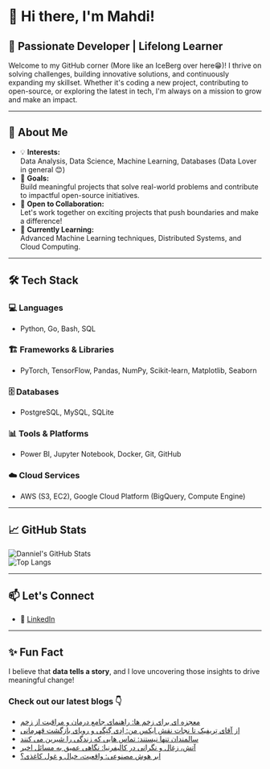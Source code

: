 # 👋 Hi there, I'm Mahdi!

## 🚀 Passionate Developer | Lifelong Learner

Welcome to my GitHub corner (More like an IceBerg over here😁)! I thrive on solving challenges, building innovative solutions, and continuously expanding my skillset. Whether it's coding a new project, contributing to open-source, or exploring the latest in tech, I'm always on a mission to grow and make an impact.

---

## 🌟 About Me

- 💡 **Interests:**  
  Data Analysis, Data Science, Machine Learning, Databases (Data Lover in general 😊)  
- 🎯 **Goals:**  
  Build meaningful projects that solve real-world problems and contribute to impactful open-source initiatives.  
- 🤝 **Open to Collaboration:**  
  Let's work together on exciting projects that push boundaries and make a difference!  
- 🌱 **Currently Learning:**  
  Advanced Machine Learning techniques, Distributed Systems, and Cloud Computing.  

---

## 🛠️ Tech Stack

### 💻 Languages  
- Python, Go, Bash, SQL  

### 🏗️ Frameworks & Libraries  
- PyTorch, TensorFlow, Pandas, NumPy, Scikit-learn, Matplotlib, Seaborn  

### 🗄️ Databases  
- PostgreSQL, MySQL, SQLite  

### 📊 Tools & Platforms  
- Power BI, Jupyter Notebook, Docker, Git, GitHub  

### ☁️ Cloud Services  
- AWS (S3, EC2), Google Cloud Platform (BigQuery, Compute Engine)  

---

## 📈 GitHub Stats  

![Danniel's GitHub Stats](https://github-readme-stats.vercel.app/api?username=Danniel4ev&show_icons=true&theme=radical)  
![Top Langs](https://github-readme-stats.vercel.app/api/top-langs/?username=Danniel4ev&layout=compact&theme=radical)  

---

## 📫 Let's Connect  

- 💼 [LinkedIn](https://www.linkedin.com/in/mahdi-yaghoubi-zadeh-26b442287/)

---

## ✨ Fun Fact  

I believe that **data tells a story**, and I love uncovering those insights to drive meaningful change!



### Check out our latest blogs 👇

<!-- BLOG-POST-LIST:START -->
- [معجزه ای برای زخم ها: راهنمای جامع درمان و مراقبت از زخم](https://cyberuni.ir/blog/%D9%85%D8%B9%D8%AC%D8%B2%D9%87-%D8%A7%DB%8C-%D8%A8%D8%B1%D8%A7%DB%8C-%D8%B2%D8%AE%D9%85-%D9%87%D8%A7-%D8%B1%D8%A7%D9%87%D9%86%D9%85%D8%A7%DB%8C-%D8%AC%D8%A7%D9%85%D8%B9-%D8%AF%D8%B1%D9%85%D8%A7%D9%86-%D9%88-%D9%85%D8%B1%D8%A7%D9%82%D8%A8%D8%AA-%D8%A7%D8%B2-%D8%B2%D8%AE%D9%85/)
- [از آقای تِریفیک تا نجات نقش ایکس من: اِدی گِتِگی و رویای بازگشت قهرمانی](https://cyberuni.ir/blog/%D8%A7%D8%B2-%D8%A2%D9%82%D8%A7%DB%8C-%D8%AA%D8%B1%DB%8C%D9%81%DB%8C%DA%A9-%D8%AA%D8%A7-%D9%86%D8%AC%D8%A7%D8%AA-%D9%86%D9%82%D8%B4-%D8%A7%DB%8C%DA%A9%D8%B3-%D9%85%D9%86-%D8%A7%D8%AF%DB%8C-%DA%AF%D8%AA%DA%AF%DB%8C-%D9%88-%D8%B1%D9%88%DB%8C%D8%A7%DB%8C-%D8%A8%D8%A7%D8%B2%DA%AF%D8%B4%D8%AA-%D9%82%D9%87%D8%B1%D9%85%D8%A7%D9%86%DB%8C/)
- [سالمندان تنها نیستند: تماس هایی که زندگی را شیرین می کنند](https://cyberuni.ir/blog/%D8%B3%D8%A7%D9%84%D9%85%D9%86%D8%AF%D8%A7%D9%86-%D8%AA%D9%86%D9%87%D8%A7-%D9%86%DB%8C%D8%B3%D8%AA%D9%86%D8%AF-%D8%AA%D9%85%D8%A7%D8%B3-%D9%87%D8%A7%DB%8C%DB%8C-%DA%A9%D9%87-%D8%B2%D9%86%D8%AF%DA%AF%DB%8C-%D8%B1%D8%A7-%D8%B4%DB%8C%D8%B1%DB%8C%D9%86-%D9%85%DB%8C-%DA%A9%D9%86%D9%86%D8%AF/)
- [آتش، زغال و نگرانی در کالیفرنیا: نگاهی عمیق به مسائل اخیر](https://cyberuni.ir/blog/%D8%A2%D8%AA%D8%B4-%D8%B2%D8%BA%D8%A7%D9%84-%D9%88-%D9%86%DA%AF%D8%B1%D8%A7%D9%86%DB%8C-%D8%AF%D8%B1-%DA%A9%D8%A7%D9%84%DB%8C%D9%81%D8%B1%D9%86%DB%8C%D8%A7-%D9%86%DA%AF%D8%A7%D9%87%DB%8C-%D8%B9%D9%85%DB%8C%D9%82-%D8%A8%D9%87-%D9%85%D8%B3%D8%A7%D8%A6%D9%84-%D8%A7%D8%AE%DB%8C%D8%B1/)
- [ابر هوش مصنوعی: واقعیت، خیال و غول کاغذی؟](https://cyberuni.ir/blog/%D8%A7%D8%A8%D8%B1-%D9%87%D9%88%D8%B4-%D9%85%D8%B5%D9%86%D9%88%D8%B9%DB%8C-%D9%88%D8%A7%D9%82%D8%B9%DB%8C%D8%AA-%D8%AE%DB%8C%D8%A7%D9%84-%D9%88-%D8%BA%D9%88%D9%84-%DA%A9%D8%A7%D8%BA%D8%B0%DB%8C/)
<!-- BLOG-POST-LIST:END -->
